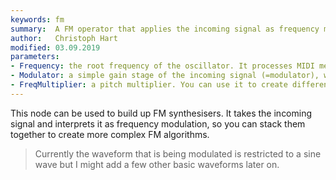 ```yaml
---
keywords: fm
summary:  A FM operator that applies the incoming signal as frequency modulation to a sine wave.
author:   Christoph Hart
modified: 03.09.2019
parameters:
- Frequency: the root frequency of the oscillator. It processes MIDI messages, so in a Synthesiser environment, you don't need to change this.
- Modulator: a simple gain stage of the incoming signal (=modulator), which results in the FM amount.
- FreqMultiplier: a pitch multiplier. You can use it to create different harmonics or connect it to a [`core.hise_mod`](/scriptnode/list/core/hise_mod) node for pitch modulation.
---
```

  
This node can be used to build up FM synthesisers. It takes the incoming signal and interprets it as frequency modulation, so you can stack them together to create more complex FM algorithms.

> Currently the waveform that is being modulated is restricted to a sine wave but I might add a few other basic waveforms later on.
